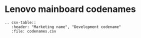 # Lenovo mainboard codenames

```eval_rst
.. csv-table::
   :header: "Marketing name", "Development codename"
   :file: codenames.csv
```
